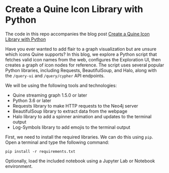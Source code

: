 # Create a Quine Icon Library with Python

The code in this repo accompanies the blog post [Create a Quine Icon Library with Python](#)

Have you ever wanted to add flair to a graph visualization but are unsure which icons Quine supports? In this blog, we explore a Python script that fetches valid icon names from the web, configures the Exploration UI, then creates a graph of icon nodes for reference. The script uses several popular Python libraries, including Requests, BeautifulSoup, and Halo, along with the `/query-ui` and `/query/cypher` API endpoints.

We will be using the following tools and technologies:

* Quine streaming graph 1.5.0 or later
* Python 3.6 or later
* Requests library to make HTTP requests to the Neo4j server
* BeautifulSoup library to extract data from the webpage
* Halo library to add a spinner animation and updates to the terminal output
* Log-Symbols library to add emojis to the terminal output

First, we need to install the required libraries. We can do this using `pip`. Open a terminal and type the following command:

```
pip install -r requirements.txt
```

Optionally, load the included notebook using a Jupyter Lab or Notebook environment.
